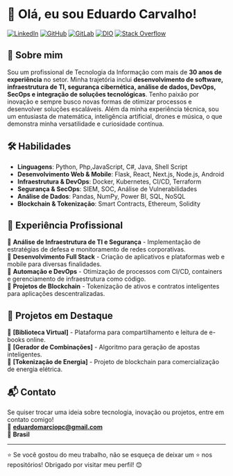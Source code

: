 # 👋 Olá, eu sou Eduardo Carvalho!

[![LinkedIn](https://img.shields.io/badge/LinkedIn-eduardo--carvalho-blue?logo=linkedin)](https://linkedin.com/in/eduardo-carvalho-b13398258/)
[![GitHub](https://img.shields.io/badge/GitHub-eduardompc-black?logo=github)](https://github.com/eduardompc)
[![GitLab](https://img.shields.io/badge/GitLab-eduardompc-orange?logo=gitlab)](https://lab.com/eduardompc)
[![DIO](https://img.shields.io/badge/Dio-eduardomparciopc-orange?logo=dio)](https://www.dio.me/users/eduardomarciopc)
[![Stack Overflow](https://img.shields.io/badge/Stack%20Overflow-eduardo--carvalho-f48024?logo=stackoverflow)](https://stackoverflow.com/users/14160631/eduardo-carvalho)

## 🚀 Sobre mim
Sou um profissional de Tecnologia da Informação com mais de **30 anos de experiência** no setor. Minha trajetória inclui **desenvolvimento de software, infraestrutura de TI, segurança cibernética, análise de dados, DevOps, SecOps e integração de soluções tecnológicas**. Tenho paixão por inovação e sempre busco novas formas de otimizar processos e desenvolver soluções escaláveis.
Além da minha experiência técnica, sou um entusiasta de matemática, inteligência artificial, drones e música, o que demonstra minha versatilidade e curiosidade contínua.

## 🛠️ Habilidades
- **Linguagens**: Python, Php,JavaScript, C#, Java, Shell Script
- **Desenvolvimento Web & Mobile**: Flask, React, Next.js, Node.js, Android
- **Infraestrutura & DevOps**: Docker, Kubernetes, CI/CD, Terraform
- **Segurança & SecOps**: SIEM, SOC, Análise de Vulnerabilidades
- **Análise de Dados**: Pandas, NumPy, Power BI, SQL, NoSQL
- **Blockchain & Tokenização**: Smart Contracts, Ethereum, Solidity

## 📌 Experiência Profissional
🔹 **Análise de Infraestrutura de TI e Segurança** - Implementação de estratégias de defesa e monitoramento de redes corporativas.  
🔹 **Desenvolvimento Full Stack** - Criação de aplicativos e plataformas web e mobile para diversas finalidades.  
🔹 **Automação e DevOps** - Otimização de processos com CI/CD, containers e gerenciamento de infraestrutura como código.  
🔹 **Projetos de Blockchain** - Tokenização de ativos e contratos inteligentes para aplicações descentralizadas.  

## 📂 Projetos em Destaque
🔸 **[Biblioteca Virtual]** - Plataforma para compartilhamento e leitura de e-books online.  
🔸 **[Gerador de Combinações]** - Algoritmo para geração de apostas inteligentes.  
🔸 **[Tokenização de Energia]** - Projeto de blockchain para comercialização de energia elétrica.  

## 📬 Contato
Se quiser trocar uma ideia sobre tecnologia, inovação ou projetos, entre em contato comigo!  
📧 **eduardomarciopc@gmail.com**  
📍 **Brasil**  

---
⭐ Se você gostou do meu trabalho, não se esqueça de deixar um ⭐ nos repositórios! Obrigado por visitar meu perfil! 😊

